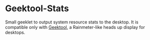 # Geektool-Stats
Small geeklet to output system resource stats to the desktop.
It is compatible only with [Geektool](https://www.tynsoe.org/v2/geektool/), a Rainmeter-like heads up display for desktops.
